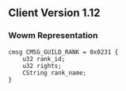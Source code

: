 ## Client Version 1.12

### Wowm Representation
```rust,ignore
cmsg CMSG_GUILD_RANK = 0x0231 {
    u32 rank_id;    
    u32 rights;    
    CString rank_name;    
}

```
